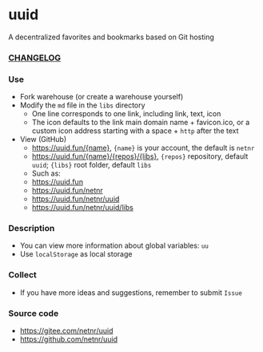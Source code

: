 # uuid
A decentralized favorites and bookmarks based on Git hosting

### [CHANGELOG](CHANGELOG.md)

### Use
- Fork warehouse (or create a warehouse yourself)
- Modify the `md` file in the `libs` directory
    - One line corresponds to one link, including link, text, icon
    - The icon defaults to the link main domain name + favicon.ico, or a custom icon address starting with a space + `http` after the text
- View (GitHub)
    - <https://uuid.fun/{name}>, `{name}` is your account, the default is `netnr`
    - <https://uuid.fun/{name}/{repos}/{libs}>, `{repos}` repository, default `uuid`; `{libs}` root folder, default `libs`
    -  Such as:
    - <https://uuid.fun>
    - <https://uuid.fun/netnr>
    - <https://uuid.fun/netnr/uuid>
    - <https://uuid.fun/netnr/uuid/libs>

### Description
- You can view more information about global variables: `uu`
- Use `localStorage` as local storage

### Collect
- If you have more ideas and suggestions, remember to submit `Issue`

### Source code
- <https://gitee.com/netnr/uuid>
- <https://github.com/netnr/uuid>